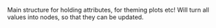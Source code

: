 Main structure for holding attributes, for theming plots etc! Will turn all values into nodes, so that they can be updated.
